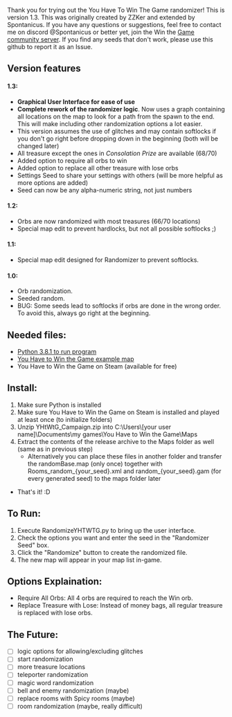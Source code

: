 Thank you for trying out the You Have To Win The Game randomizer!
This is version 1.3.
This was originally created by ZZKer and extended by Spontanicus.
If you have any questions or suggestions, feel free to contact me on discord @Spontanicus
or better yet, join the Win the [Game community server](https://discord.com/invite/bZs99rY).
If you find any seeds that don't work, please use this github to report it as an Issue.

## Version features

#### 1.3:
 - **Graphical User Interface for ease of use**
 - **Complete rework of the randomizer logic**.
Now uses a graph containing all locations on the map to look for a path from the spawn to the end. This will make
including other randomization options a lot easier.
 - This version assumes the use of glitches and may contain softlocks if you don't go right before dropping 
down in the beginning (both will be changed later)
 - All treasure except the ones in _Consolation Prize_ are available (68/70)
 - Added option to require all orbs to win
 - Added option to replace all other treasure with lose orbs
 - Settings Seed to share your settings with others (will be more helpful as more options are added)
 - Seed can now be any alpha-numeric string, not just numbers

#### 1.2:
 -  Orbs are now randomized with most treasures (66/70 locations)
 -  Special map edit to prevent hardlocks, but not all possible softlocks ;)

#### 1.1:
 -  Special map edit designed for Randomizer to prevent softlocks.

#### 1.0:
 -  Orb randomization.
 -  Seeded random.
 -  BUG: Some seeds lead to softlocks if orbs are done in the wrong order. To avoid this, always go right at the beginning.

## Needed files:
 -  [Python 3.8.1 to run program](https://www.python.org/downloads/)
 -  [You Have to Win the Game example map](http://www.piratehearts.com/files/YHtWtG_Campaign.zip)
 -  You Have to Win the Game on Steam (available for free)

## Install:
 1. Make sure Python is installed
 2. Make sure You Have to Win the Game on Steam is installed and played at least once (to initialize folders)
 3. Unzip YHtWtG_Campaign.zip into C:\Users\\\[your user name\]\Documents\my games\You Have to Win the Game\Maps
 4. Extract the contents of the release archive to the Maps folder as well (same as in previous step)
    - Alternatively you can place these files in another folder and transfer the randomBase.map (only once) together 
with Rooms_random_{your_seed}.xml and random_{your_seed}.gam (for every generated seed) to the maps folder later
 -  That's it! :D

## To Run:
 1. Execute RandomizeYHTWTG.py to bring up the user interface.
 2. Check the options you want and enter the seed in the "Randomizer Seed" box.
 3. Click the "Randomize" button to create the randomized file.
 4. The new map will appear in your map list in-game.

## Options Explaination:
 -  Require All Orbs: All 4 orbs are required to reach the Win orb.
 -  Replace Treasure with Lose: Instead of money bags, all regular treasure is replaced with lose orbs.

## The Future:
 - [ ] logic options for allowing/excluding glitches
 - [ ] start randomization
 - [ ] more treasure locations
 - [ ] teleporter randomization
 - [ ] magic word randomization
 - [ ] bell and enemy randomization (maybe)
 - [ ] replace rooms with Spicy rooms (maybe)
 - [ ] room randomization (maybe, really difficult)
